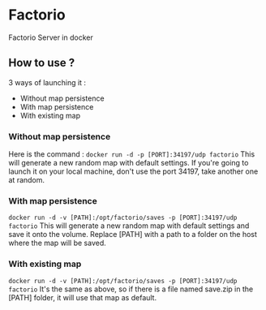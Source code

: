Factorio
===== 
Factorio Server in docker

How to use ?
-----
3 ways of launching it :
* Without map persistence
* With map persistence
* With existing map

### Without map persistence
Here is the command :
`docker run -d -p [PORT]:34197/udp factorio`
This will generate a new random map with default settings.
If you're going to launch it on your local machine, don't use the port 34197, take another one at random.

### With map persistence
`docker run -d -v [PATH]:/opt/factorio/saves -p [PORT]:34197/udp factorio`
This will generate a new random map with default settings and save it onto the volume.
Replace [PATH] with a path to a folder on the host where the map will be saved.

### With existing map
`docker run -d -v [PATH]:/opt/factorio/saves -p [PORT]:34197/udp factorio`
It's the same as above, so if there is a file named save.zip in the [PATH] folder, it will use that map as default.
